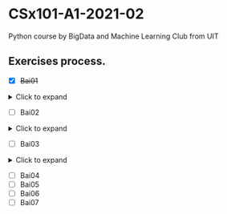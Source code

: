 # CSx101-A1-2021-02
Python course by BigData and Machine Learning Club from UIT
## Exercises process.
- [x] ~~Bai01~~
<details>
	<summary>Click to expand</summary>

* - [x] apSuat
* - [x] gaCho

</details>


- [ ] Bai02
<details>
	<summary>Click to expand</summary>

* - [ ] Labs

</details>

- [ ] Bai03
<details>
	<summary>Click to expand</summary>

* - [ ] Labs

</details>

- [ ] Bai04
- [ ] Bai05
- [ ] Bai06
- [ ] Bai07